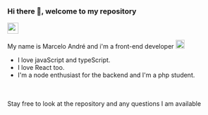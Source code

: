 ### Hi there 👋, welcome to my repository


<a href="http://www.linkedin.com/in/marceloasn28">
  <img src="https://image.flaticon.com/icons/svg/1409/1409945.svg" width="25" />
</a>
<br/>

<div align-items="center">
<p>My name is Marcelo André and i'm a front-end developer <img src="https://image.flaticon.com/icons/svg/919/919828.svg" width="20" /></P>
</div>

- I love javaScript and typeScript.<br/>
- I love React too.<br/>
- I'm a node enthusiast for the backend and I'm a php student.
<br/><br/><br/>
<p>Stay free to look at the repository and any questions I am available<p/>

